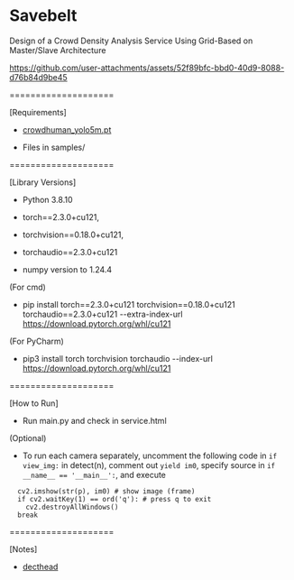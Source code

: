 # Savebelt
Design of a Crowd Density Analysis Service Using Grid-Based on Master/Slave Architecture



https://github.com/user-attachments/assets/52f89bfc-bbd0-40d9-8088-d76b84d9be45



====================

[Requirements]

- [crowdhuman_yolo5m.pt](https://drive.google.com/file/d/1gglIwqxaH2iTvy6lZlXuAcMpd_U0GCUb/view)

- Files in samples/

====================

[Library Versions]
- Python 3.8.10

- torch==2.3.0+cu121,
- torchvision==0.18.0+cu121,
- torchaudio==2.3.0+cu121
- numpy version to 1.24.4

(For cmd)
- pip install torch==2.3.0+cu121 torchvision==0.18.0+cu121 torchaudio==2.3.0+cu121 --extra-index-url https://download.pytorch.org/whl/cu121

(For PyCharm)
- pip3 install torch torchvision torchaudio --index-url https://download.pytorch.org/whl/cu121

====================

[How to Run]
- Run main.py and check in service.html

(Optional)
- To run each camera separately, uncomment the following code in `if view_img:` in detect(n), comment out `yield im0`, specify source in `if __name__ == '__main__':`, and execute

```
  cv2.imshow(str(p), im0) # show image (frame)
  if cv2.waitKey(1) == ord('q'): # press q to exit
    cv2.destroyAllWindows()
  break
```

====================

[Notes]
- [decthead](https://github.com/mehdighasemzadeh/Crowd-Counting-YOLOV5)
